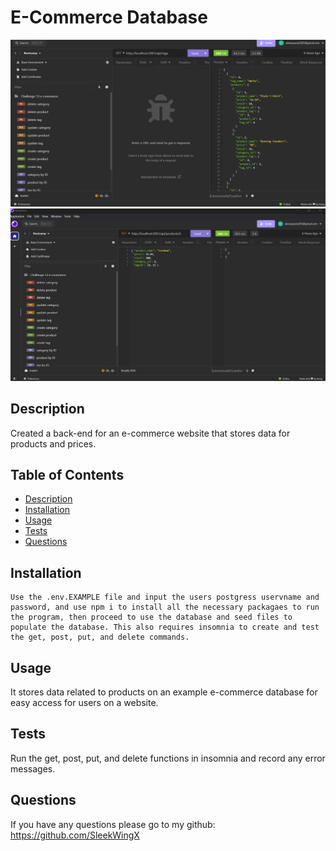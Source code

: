 # E-Commerce Database

![alt text](assets/image.png)
![alt text](assets/image2.png)

## Description
Created a back-end for an e-commerce website that stores data for products and prices.

## Table of Contents
- [Description](#description)
- [Installation](#installation)
- [Usage](#usage)
- [Tests](#tests)
- [Questions](#questions)

## Installation
```
Use the .env.EXAMPLE file and input the users postgress uservname and password, and use npm i to install all the necessary packagaes to run the program, then proceed to use the database and seed files to populate the database. This also requires insomnia to create and test the get, post, put, and delete commands.
```

## Usage
It stores data related to products on an example e-commerce database for easy access for users on a website.

## Tests
Run the get, post, put, and delete functions in insomnia and record any error messages.

## Questions
If you have any questions please go to my github:
https://github.com/SleekWingX 
